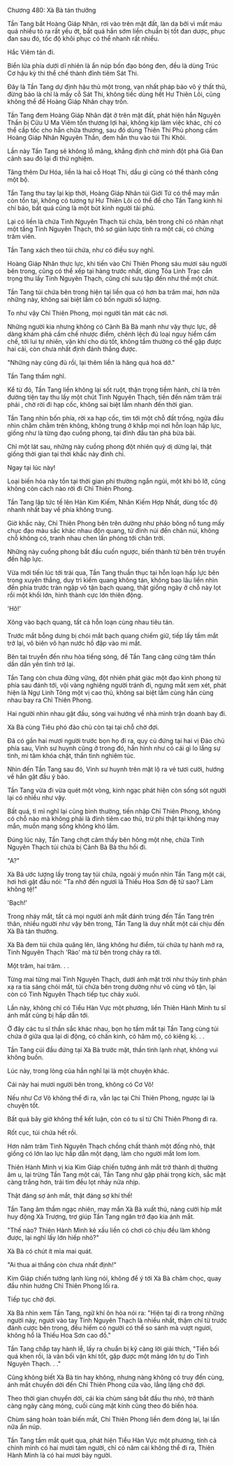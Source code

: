 




Chương 480: Xà Bà tán thưởng


Tần Tang bắt Hoàng Giáp Nhân, rơi vào trên mặt đất, làn da bởi vì mất máu quá nhiều tỏ ra rất yếu ớt, bất quá hắn sớm liền chuẩn bị tốt đan dược, phục đan sau đó, tốc độ khôi phục có thể nhanh rất nhiều.

Hắc Viêm tản đi.

Biển lửa phía dưới dĩ nhiên là ẩn núp bốn đạo bóng đen, đều là dùng Trúc Cơ hậu kỳ thi thể chế thành đỉnh tiêm Sát Thi.

Đây là Tần Tang dự định hậu thủ một trong, vạn nhất pháp bảo vô ý thất thủ, đừng bảo là chỉ là mấy cỗ Sát Thi, không tiếc dùng hết Hư Thiên Lôi, cũng không thể để Hoàng Giáp Nhân chạy trốn.

Tần Tang đem Hoàng Giáp Nhân đặt ở trên mặt đất, phát hiện hắn Nguyên Thần bị Cửu U Ma Viêm tổn thương lợi hại, không kịp làm việc khác, chỉ có thể cấp tốc cho hắn chữa thương, sau đó dùng Thiên Thi Phù phong cấm Hoàng Giáp Nhân Nguyên Thần, đem hắn thu vào túi Thi Khôi.

Lần này Tần Tang sẽ không lỗ mãng, khẳng định chờ mình đột phá Giả Đan cảnh sau đó lại đi thử nghiệm.

Tăng thêm Dư Hóa, liền là hai cỗ Hoạt Thi, dầu gì cũng có thể thành công một bộ.

Tần Tang thu tay lại kịp thời, Hoàng Giáp Nhân túi Giới Tử có thể may mắn còn tồn tại, không có tương tự Hư Thiên Lôi có thể để cho Tần Tang kinh hỉ chí bảo, bất quá cũng là một bút kinh người tài phú.

Lại có liền là chứa Tinh Nguyên Thạch túi chứa, bên trong chỉ có nhàn nhạt một tầng Tinh Nguyên Thạch, thô sơ giản lược tính ra một cái, có chừng trăm viên.

Tần Tang xách theo túi chứa, như có điều suy nghĩ.

Hoàng Giáp Nhân thực lực, khi tiến vào Chỉ Thiên Phong sáu mươi sáu người bên trong, cũng có thể xếp tại hàng trước nhất, dùng Tỏa Linh Trạc cẩn trọng thu lấy Tinh Nguyên Thạch, cũng chỉ sưu tập đến như thế một chút.

Tần Tang túi chứa bên trong hiện tại liền qua có hơn ba trăm mai, hơn nữa những này, không sai biệt lắm có bốn người số lượng.

To như vậy Chỉ Thiên Phong, mọi người tản mát các nơi.

Những người kia nhưng không có Cảnh Bà Bà mạnh như vậy thực lực, dễ dàng khám phá cấm chế nhược điểm, chênh lệch đủ loại nguy hiểm cấm chế, tới lui tự nhiên, vận khí cho dù tốt, không tầm thường có thể gặp được hai cái, còn chưa nhất định đánh thắng được.

"Những này cũng đủ rồi, lại thêm liền là hăng quá hoá dở."

Tần Tang thầm nghĩ.

Kể từ đó, Tần Tang liền không lại sốt ruột, thận trọng tiềm hành, chỉ là trên đường tiện tay thu lấy một chút Tinh Nguyên Thạch, tiến đến năm trăm trái phải , chờ rời đi hạp cốc, không sai biệt lắm nhanh đến thời gian.

Tần Tang nhìn bốn phía, rời xa hạp cốc, tìm tới một chỗ đất trống, ngửa đầu nhìn chằm chằm trên không, không trung ở khắp mọi nơi hỗn loạn hấp lực, giống như là từng đạo cuồng phong, tại đỉnh đầu tàn phá bừa bãi.

Chỉ một lát sau, những này cuồng phong đột nhiên quỷ dị dừng lại, thật giống thời gian tại thời khắc này đình chỉ.

Ngay tại lúc này!

Loại biến hóa này tồn tại thời gian phi thường ngắn ngủi, một khi bỏ lỡ, cũng không còn cách nào rời đi Chỉ Thiên Phong.

Tần Tang lập tức tế lên Hàn Kim Kiếm, Nhân Kiếm Hợp Nhất, dùng tốc độ nhanh nhất bay về phía không trung.

Giờ khắc này, Chỉ Thiên Phong bên trên dường như pháo bông nổ tung mấy chục đạo màu sắc khác nhau độn quang, từ đỉnh núi đến chân núi, không chỗ không có, tranh nhau chen lấn phóng tới chân trời.

Những này cuồng phong bắt đầu cuốn ngược, biến thành từ bên trên truyền đến hấp lực.

Vừa mới tiến lúc tới trải qua, Tần Tang thuần thục tại hỗn loạn hấp lực bên trong xuyên thẳng, duy trì kiếm quang không tán, không bao lâu liền nhìn đến phía trước tràn ngập vô tận bạch quang, thật giống ngày ở chỗ này lọt rồi một khối lớn, hình thành cực lớn thiên động.

'Hô!'

Xông vào bạch quang, tất cả hỗn loạn cùng nhau tiêu tán.

Trước mắt bỗng dưng bị chói mắt bạch quang chiếm giữ, tiếp lấy tầm mắt trở lại, vô biên vô hạn nước hồ đập vào mi mắt.

Bên tai truyền đến nhu hòa tiếng sóng, để Tần Tang căng cứng tâm thần dần dần yên tĩnh trở lại.

Tần Tang còn chưa đứng vững, đột nhiên phát giác một đạo kình phong từ phía sau đánh tới, vội vàng nghiêng người tránh đi, ngưng mắt xem xét, phát hiện là Ngự Linh Tông một vị cao thủ, không sai biệt lắm cùng hắn cùng nhau bay ra Chỉ Thiên Phong.

Hai người nhìn nhau gật đầu, sóng vai hướng về nhà mình trận doanh bay đi.

Xà Bà cùng Tiêu phó đảo chủ còn tại tại chỗ chờ đợi.

Đã có gần hai mươi người trước bọn họ đi ra, quy củ đứng tại hai vị Đảo chủ phía sau, Vinh sư huynh cũng ở trong đó, hắn hình như có cái gì lo lắng sự tình, mi tâm khóa chặt, thần tình nghiêm túc.

Nhìn đến Tần Tang sau đó, Vinh sư huynh trên mặt lộ ra vẻ tươi cười, hướng về hắn gật đầu ý bảo.

Tần Tang vừa đi vừa quét một vòng, kinh ngạc phát hiện còn sống sót người lại có nhiều như vậy.

Bất quá, tỉ mỉ nghĩ lại cũng bình thường, tiến nhập Chỉ Thiên Phong, không có chỗ nào mà không phải là đỉnh tiêm cao thủ, trừ phi thật tại không may mắn, muốn mạng sống không khó lắm.

Đúng lúc này, Tần Tang chợt cảm thấy bên hông một nhẹ, chứa Tinh Nguyên Thạch túi chứa bị Cảnh Bà Bà thu hồi đi.

"A?"

Xà Bà ước lượng lấy trong tay túi chứa, ngoài ý muốn nhìn Tần Tang một cái, hơi hơi gật đầu nói: "Ta nhớ đến ngươi là Thiếu Hoa Sơn đệ tử sao? Làm không tệ!"

'Bạch!'

Trong nháy mắt, tất cả mọi người ánh mắt đánh trúng đến Tần Tang trên thân, nhiều người như vậy bên trong, Tần Tang là duy nhất một cái chịu đến Xà Bà tán thưởng.

Xà Bà đem túi chứa quăng lên, lăng không hư điểm, túi chứa tự hành mở ra, Tinh Nguyên Thạch 'Rào' mà từ bên trong chảy ra tới.

Một trăm, hai trăm. . .

Từng mai từng mai Tinh Nguyên Thạch, dưới ánh mặt trời như thủy tinh phản xạ ra tia sáng chói mắt, túi chứa bên trong dường như vô cùng vô tận, lại còn có Tinh Nguyên Thạch tiếp tục chảy xuôi.

Lần này, không chỉ có Tiểu Hàn Vực một phương, liền Thiên Hành Minh tu sĩ ánh mắt cũng bị hấp dẫn tới.

Ở đây các tu sĩ thần sắc khác nhau, bọn họ tầm mắt tại Tần Tang cùng túi chứa ở giữa qua lại di động, có chấn kinh, có hâm mộ, có kiêng kị. . .

Tần Tang cúi đầu đứng tại Xà Bà trước mặt, thần tình lạnh nhạt, không vui không buồn.

Lúc này, trong lòng của hắn nghĩ lại là một chuyện khác.

Cái này hai mươi người bên trong, không có Cơ Võ!

Nếu như Cơ Võ không thể đi ra, vẫn lạc tại Chỉ Thiên Phong, ngược lại là chuyện tốt.

Bất quá bây giờ không thể kết luận, còn có tu sĩ từ Chỉ Thiên Phong đi ra.

Rốt cục, túi chứa hết rồi.

Hơn năm trăm Tinh Nguyên Thạch chồng chất thành một đống nhỏ, thật giống có lớn lao lực hấp dẫn một dạng, làm cho người mắt lom lom.

Thiên Hành Minh vị kia Kim Giáp chiến tướng ánh mắt trở thành dị thường âm u, lại trừng Tần Tang một cái, Tần Tang như gặp phải trọng kích, sắc mặt càng trắng hơn, trái tim đều lọt nhảy nửa nhịp.

Thật đáng sợ ánh mắt, thật đáng sợ khí thế!

Tần Tang âm thầm ngạc nhiên, may mắn Xà Bà xuất thủ, nàng cười híp mắt huy động Xà Trượng, trợ giúp Tần Tang ngăn trở đạo kia ánh mắt.

"Thế nào? Thiên Hành Minh kẻ xấu liền có chơi có chịu đều làm không được, lại nghĩ lấy lớn hiếp nhỏ?"

Xà Bà có chút ít mỉa mai quát.

"Ai thua ai thắng còn chưa nhất định!"

Kim Giáp chiến tướng lạnh lùng nói, không để ý tới Xà Bà châm chọc, quay đầu nhìn hướng Chỉ Thiên Phong lối ra.

Tiếp tục chờ đợi.

Xà Bà nhìn xem Tần Tang, ngữ khí ôn hòa nói ra: "Hiện tại đi ra trong những người này, ngươi vào tay Tinh Nguyên Thạch là nhiều nhất, thậm chí từ trước đánh cược bên trong, đều hiếm có người có thể so sánh mà vượt ngươi, không hổ là Thiếu Hoa Sơn cao đồ."

Tần Tang chắp tay hành lễ, lấy ra chuẩn bị kỹ càng lời giải thích, "Tiền bối quá khen rồi, là vãn bối vận khí tốt, gặp được một mảng lớn tự do Tinh Nguyên Thạch. . ."

Cũng không biết Xà Bà tin hay không, nhưng nàng không có truy đến cùng, ánh mắt chuyển dời đến Chỉ Thiên Phong cửa vào, lẳng lặng chờ đợi.

Theo thời gian chuyển dời, cái kia chùm sáng bắt đầu thu nhỏ, trở thành càng ngày càng mỏng, cuối cùng mặt kính cũng theo đó biến hóa.

Chùm sáng hoàn toàn biến mất, Chỉ Thiên Phong liền đem đóng lại, lại lần nữa ẩn núp.

Tần Tang tầm mắt quét qua, phát hiện Tiểu Hàn Vực một phương, tính cả chính mình có hai mươi tám người, chỉ có năm cái không thể đi ra, Thiên Hành Minh là có hai mươi bảy người.




